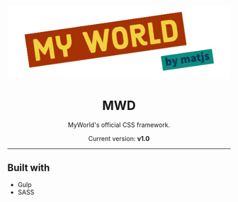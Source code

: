 <div align="center">
    <img src="./mw-logo.png"/>
    <h1>MWD</h1>
    <p>MyWorld's official CSS framework.</p>
    Current version: <strong>v1.0</strong>
</div>

<hr>

## Built with

- Gulp
- SASS
